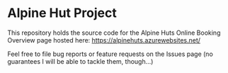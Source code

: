 # Alpine Hut Project

This repository holds the source code for the Alpine Huts Online Booking Overview page hosted here: https://alpinehuts.azurewebsites.net/

Feel free to file bug reports or feature requests on the Issues page (no guarantees I will be able to tackle them, though...)
